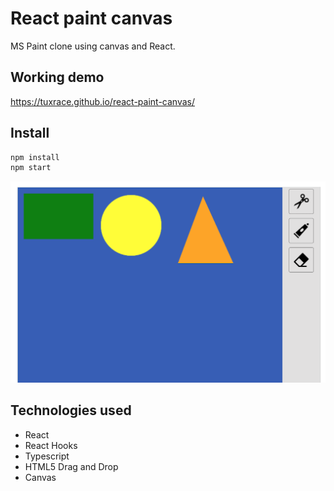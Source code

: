 # React paint canvas
MS Paint clone using canvas and React.

## Working demo
https://tuxrace.github.io/react-paint-canvas/

## Install
```bash
npm install
npm start
```
![Screen](screen-paint-canvas.png)

## Technologies used
- React 
- React Hooks
- Typescript
- HTML5 Drag and Drop
- Canvas

